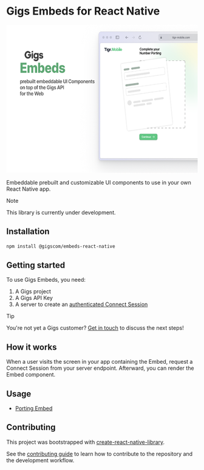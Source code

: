 # Gigs Embeds for React Native

<img width="600" height="390" src=".github/banner.png" alt="Gigs Embeds">

Embeddable prebuilt and customizable UI components to use in your own React Native app.

> [!NOTE]
> This library is currently under development.

## Installation

```sh
npm install @gigscom/embeds-react-native
```

## Getting started

To use Gigs Embeds, you need:

1. A Gigs project
2. A Gigs API Key
3. A server to create an [authenticated Connect Session](https://developers.gigs.com/docs/api/cdb1438ed4da9-creating-connect-sessions)

> [!TIP]
> You're not yet a Gigs customer? [Get in touch](https://gigs.com/contact) to discuss the next steps!

## How it works

When a user visits the screen in your app containing the Embed, request a Connect Session from your server endpoint. Afterward, you can render the Embed component. 

## Usage

- [Porting Embed](docs/porting-embed.md)

## Contributing

This project was bootstrapped with [create-react-native-library](https://callstack.github.io/react-native-builder-bob/create).

See the [contributing guide](CONTRIBUTING.md) to learn how to contribute to the repository and the development workflow.

